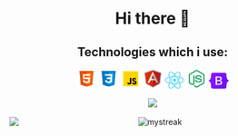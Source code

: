 # <h1 align="center">Hi there 👋</h1>

<!--
**IDinovski/IDinovski** is a ✨ _special_ ✨ repository because its `README.md` (this file) appears on your GitHub profile.

Here are some ideas to get you started:

- 🔭 I’m currently working on ...
- 🌱 I’m currently learning ...
- 👯 I’m looking to collaborate on ...
- 🤔 I’m looking for help with ...
- 💬 Ask me about ...
- 📫 How to reach me: ...
- 😄 Pronouns: ...
- ⚡ Fun fact: ...
-->
<h2 align="center"> Technologies which i use: </h2>
<p align="center"> 
 <img  alt="htmlIcon" width="35px" src="images/html.png"/>
 <img  alt="cssIcon" width="35px" src="images/css.png"/>
 <img  alt="javascriptIcon" width="35px" src="images/javascript.png"/>
 <img  alt="angularIcon" width="35px" src="images/angular.png"/>
 <img  alt="reactIcon" width="35px" src="images/react.png"/>
 <img  alt="nodejsIcon" width="35px" src="images/nodejs.png"/>
 <img  alt="bootStrapIcon" width="35px" src="images/bootstrap.png"/>
 
</p>

<p align="center"><img src= "https://github-readme-stats.vercel.app/api/top-langs/?username=IDinovski&theme=tokyonight&layout=compact"
/></p>
<div style="display: flex; flex-direction: row;">
 <img align="left" style="height: auto; width: 45%;" class="img" src="https://github-readme-stats.vercel.app/api?username=IDinovski&show_icons=true&theme=tokyonight" />
 <img align="right" style="height: auto; width: 45%;" class="img" src="https://github-readme-streak-stats.herokuapp.com/?user=IDinovski&theme=tokyonight" alt="mystreak" />
</div>



 
